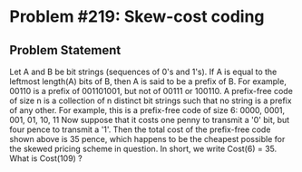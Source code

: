 # Problem #219: Skew-cost coding 

## Problem Statement 

Let A and B be bit strings (sequences of 0's and 1's).
If A is equal to the leftmost length(A) bits of B, then A is said to be a prefix of B.
For example, 00110 is a prefix of 001101001, but not of 00111 or 100110.
A prefix-free code of size n is a collection of n distinct bit strings such that no string is a prefix of any other.  For example, this is a prefix-free code of size 6:
0000, 0001, 001, 01, 10, 11
Now suppose that it costs one penny to transmit a '0' bit, but four pence to transmit a '1'.
Then the total cost of the prefix-free code shown above is 35 pence, which happens to be the cheapest possible for the skewed pricing scheme in question.
In short, we write Cost(6) = 35.
What is Cost(109) ?
